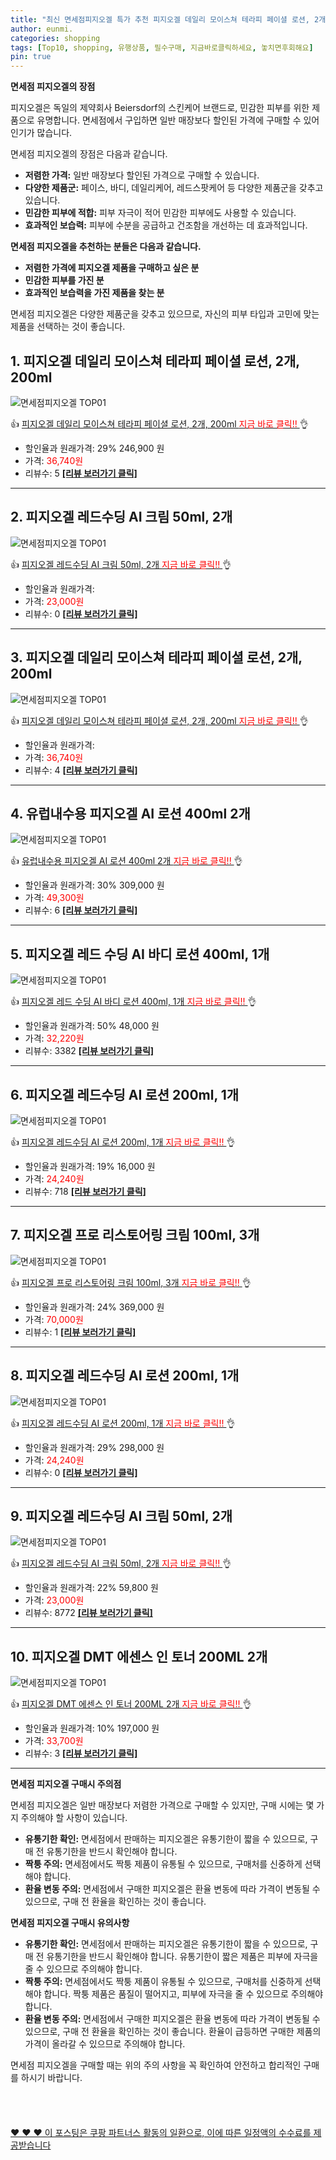 ```yaml
---
title: "최신 면세점피지오겔 특가 추천 피지오겔 데일리 모이스쳐 테라피 페이셜 로션, 2개, 200ml 비교 장점"
author: eunmi.
categories: shopping
tags: [Top10, shopping, 유행상품, 필수구매, 지금바로클릭하세요, 놓치면후회해요]
pin: true
---
```

**면세점 피지오겔의 장점**

피지오겔은 독일의 제약회사 Beiersdorf의 스킨케어 브랜드로, 민감한 피부를 위한 제품으로 유명합니다. 면세점에서 구입하면 일반 매장보다 할인된 가격에 구매할 수 있어 인기가 많습니다.

면세점 피지오겔의 장점은 다음과 같습니다.

* **저렴한 가격:** 일반 매장보다 할인된 가격으로 구매할 수 있습니다.
* **다양한 제품군:** 페이스, 바디, 데일리케어, 레드스팟케어 등 다양한 제품군을 갖추고 있습니다.
* **민감한 피부에 적합:** 피부 자극이 적어 민감한 피부에도 사용할 수 있습니다.
* **효과적인 보습력:** 피부에 수분을 공급하고 건조함을 개선하는 데 효과적입니다.

**면세점 피지오겔을 추천하는 분들은 다음과 같습니다.**

* **저렴한 가격에 피지오겔 제품을 구매하고 싶은 분**
* **민감한 피부를 가진 분**
* **효과적인 보습력을 가진 제품을 찾는 분**

면세점 피지오겔은 다양한 제품군을 갖추고 있으므로, 자신의 피부 타입과 고민에 맞는 제품을 선택하는 것이 좋습니다.

   

## 1. 피지오겔 데일리 모이스쳐 테라피 페이셜 로션, 2개, 200ml

![면세점피지오겔 TOP01](https://thumbnail6.coupangcdn.com/thumbnails/remote/230x230ex/image/vendor_inventory/bca4/70f43f512a1931af549889a75e9397c3c2ad144003e3d286d5be6c06bf32.jpg)


👍 [피지오겔 데일리 모이스쳐 테라피 페이셜 로션, 2개, 200ml <font color=red> 지금 바로 클릭!! </font> ](https://link.coupang.com/re/AFFSDP?lptag=AF3617701&subid=GithubCoopas&pageKey=7169787373&traceid=V0-153&itemId=6325715967&vendorItemId=83139668561) 👌 


- 할인율과 원래가격: 29%  246,900   원
- 가격: <span style='color:red'>36,740원</span>
- 리뷰수: 5  [**[리뷰 보러가기 클릭]**](https://link.coupang.com/re/AFFSDP?lptag=AF3617701&subid=GithubCoopas&pageKey=7169787373&traceid=V0-153&itemId=6325715967&vendorItemId=83139668561)

---


   

## 2. 피지오겔 레드수딩 AI 크림 50ml, 2개

![면세점피지오겔 TOP01](https://thumbnail10.coupangcdn.com/thumbnails/remote/230x230ex/image/vendor_inventory/1592/ffd8f4948ea0e25847131a6a21c8cf41cffced8e681382a2bfc4b896cd28.jpg)


👍 [피지오겔 레드수딩 AI 크림 50ml, 2개 <font color=red> 지금 바로 클릭!! </font> ](https://link.coupang.com/re/AFFSDP?lptag=AF3617701&subid=GithubCoopas&pageKey=2234356063&traceid=V0-153&itemId=10244729761&vendorItemId=80524389263) 👌 


- 할인율과 원래가격: 
- 가격: <span style='color:red'>23,000원</span>
- 리뷰수: 0  [**[리뷰 보러가기 클릭]**](https://link.coupang.com/re/AFFSDP?lptag=AF3617701&subid=GithubCoopas&pageKey=2234356063&traceid=V0-153&itemId=10244729761&vendorItemId=80524389263)

---


   

## 3. 피지오겔 데일리 모이스쳐 테라피 페이셜 로션, 2개, 200ml

![면세점피지오겔 TOP01](https://thumbnail6.coupangcdn.com/thumbnails/remote/230x230ex/image/vendor_inventory/bca4/70f43f512a1931af549889a75e9397c3c2ad144003e3d286d5be6c06bf32.jpg)


👍 [피지오겔 데일리 모이스쳐 테라피 페이셜 로션, 2개, 200ml <font color=red> 지금 바로 클릭!! </font> ](https://link.coupang.com/re/AFFSDP?lptag=AF3617701&subid=GithubCoopas&pageKey=7169787373&traceid=V0-153&itemId=6325715967&vendorItemId=83139668561) 👌 


- 할인율과 원래가격: 
- 가격: <span style='color:red'>36,740원</span>
- 리뷰수: 4  [**[리뷰 보러가기 클릭]**](https://link.coupang.com/re/AFFSDP?lptag=AF3617701&subid=GithubCoopas&pageKey=7169787373&traceid=V0-153&itemId=6325715967&vendorItemId=83139668561)

---


   

## 4. 유럽내수용 피지오겔 AI 로션 400ml 2개

![면세점피지오겔 TOP01](https://thumbnail6.coupangcdn.com/thumbnails/remote/230x230ex/image/vendor_inventory/9789/8b0b6729d76378015371527a102d9bc81f1de732c72a6e69549e2de356fa.jpg)


👍 [유럽내수용 피지오겔 AI 로션 400ml 2개 <font color=red> 지금 바로 클릭!! </font> ](https://link.coupang.com/re/AFFSDP?lptag=AF3617701&subid=GithubCoopas&pageKey=5510922581&traceid=V0-153&itemId=15778217154&vendorItemId=83612386566) 👌 


- 할인율과 원래가격: 30%  309,000   원
- 가격: <span style='color:red'>49,300원</span>
- 리뷰수: 6  [**[리뷰 보러가기 클릭]**](https://link.coupang.com/re/AFFSDP?lptag=AF3617701&subid=GithubCoopas&pageKey=5510922581&traceid=V0-153&itemId=15778217154&vendorItemId=83612386566)

---


   

## 5. 피지오겔 레드 수딩 AI 바디 로션 400ml, 1개

![면세점피지오겔 TOP01](https://thumbnail7.coupangcdn.com/thumbnails/remote/230x230ex/image/vendor_inventory/9b8b/f0b3d5b2a197fa3459bfb9f0300d78f693dabd3ff302a5eb2e42b03f7549.jpg)


👍 [피지오겔 레드 수딩 AI 바디 로션 400ml, 1개 <font color=red> 지금 바로 클릭!! </font> ](https://link.coupang.com/re/AFFSDP?lptag=AF3617701&subid=GithubCoopas&pageKey=6729084280&traceid=V0-153&itemId=12289893193&vendorItemId=86827423157) 👌 


- 할인율과 원래가격: 50%  48,000   원
- 가격: <span style='color:red'>32,220원</span>
- 리뷰수: 3382  [**[리뷰 보러가기 클릭]**](https://link.coupang.com/re/AFFSDP?lptag=AF3617701&subid=GithubCoopas&pageKey=6729084280&traceid=V0-153&itemId=12289893193&vendorItemId=86827423157)

---


   

## 6. 피지오겔 레드수딩 AI 로션 200ml, 1개

![면세점피지오겔 TOP01](https://thumbnail9.coupangcdn.com/thumbnails/remote/230x230ex/image/vendor_inventory/850b/28f1388101ea76466f4489d5e59400898c0af7987bf44c6e624560f5e5d4.jpg)


👍 [피지오겔 레드수딩 AI 로션 200ml, 1개 <font color=red> 지금 바로 클릭!! </font> ](https://link.coupang.com/re/AFFSDP?lptag=AF3617701&subid=GithubCoopas&pageKey=6729084280&traceid=V0-153&itemId=15673550559&vendorItemId=77960549648) 👌 


- 할인율과 원래가격: 19%  16,000   원
- 가격: <span style='color:red'>24,240원</span>
- 리뷰수: 718  [**[리뷰 보러가기 클릭]**](https://link.coupang.com/re/AFFSDP?lptag=AF3617701&subid=GithubCoopas&pageKey=6729084280&traceid=V0-153&itemId=15673550559&vendorItemId=77960549648)

---


   

## 7. 피지오겔 프로 리스토어링 크림 100ml, 3개

![면세점피지오겔 TOP01](https://thumbnail10.coupangcdn.com/thumbnails/remote/230x230ex/image/vendor_inventory/741a/b4bdca5692e2efe3588dc09a4616c059698998f67079cd3eee6f9107f54c.jpg)


👍 [피지오겔 프로 리스토어링 크림 100ml, 3개 <font color=red> 지금 바로 클릭!! </font> ](https://link.coupang.com/re/AFFSDP?lptag=AF3617701&subid=GithubCoopas&pageKey=4390401434&traceid=V0-153&itemId=14283251874&vendorItemId=81528220859) 👌 


- 할인율과 원래가격: 24%  369,000   원
- 가격: <span style='color:red'>70,000원</span>
- 리뷰수: 1  [**[리뷰 보러가기 클릭]**](https://link.coupang.com/re/AFFSDP?lptag=AF3617701&subid=GithubCoopas&pageKey=4390401434&traceid=V0-153&itemId=14283251874&vendorItemId=81528220859)

---


   

## 8. 피지오겔 레드수딩 AI 로션 200ml, 1개

![면세점피지오겔 TOP01](https://thumbnail9.coupangcdn.com/thumbnails/remote/230x230ex/image/vendor_inventory/850b/28f1388101ea76466f4489d5e59400898c0af7987bf44c6e624560f5e5d4.jpg)


👍 [피지오겔 레드수딩 AI 로션 200ml, 1개 <font color=red> 지금 바로 클릭!! </font> ](https://link.coupang.com/re/AFFSDP?lptag=AF3617701&subid=GithubCoopas&pageKey=6729084280&traceid=V0-153&itemId=15673550559&vendorItemId=77960549648) 👌 


- 할인율과 원래가격: 29%  298,000   원
- 가격: <span style='color:red'>24,240원</span>
- 리뷰수: 0  [**[리뷰 보러가기 클릭]**](https://link.coupang.com/re/AFFSDP?lptag=AF3617701&subid=GithubCoopas&pageKey=6729084280&traceid=V0-153&itemId=15673550559&vendorItemId=77960549648)

---


   

## 9. 피지오겔 레드수딩 AI 크림 50ml, 2개

![면세점피지오겔 TOP01](https://thumbnail10.coupangcdn.com/thumbnails/remote/230x230ex/image/vendor_inventory/1592/ffd8f4948ea0e25847131a6a21c8cf41cffced8e681382a2bfc4b896cd28.jpg)


👍 [피지오겔 레드수딩 AI 크림 50ml, 2개 <font color=red> 지금 바로 클릭!! </font> ](https://link.coupang.com/re/AFFSDP?lptag=AF3617701&subid=GithubCoopas&pageKey=2234356063&traceid=V0-153&itemId=10244729761&vendorItemId=80524389263) 👌 


- 할인율과 원래가격: 22%  59,800   원
- 가격: <span style='color:red'>23,000원</span>
- 리뷰수: 8772  [**[리뷰 보러가기 클릭]**](https://link.coupang.com/re/AFFSDP?lptag=AF3617701&subid=GithubCoopas&pageKey=2234356063&traceid=V0-153&itemId=10244729761&vendorItemId=80524389263)

---


   

## 10. 피지오겔 DMT 에센스 인 토너 200ML 2개

![면세점피지오겔 TOP01](https://thumbnail7.coupangcdn.com/thumbnails/remote/230x230ex/image/vendor_inventory/58e6/cb85731f428d5219dbcd2fea84ca92f5ab1b3a774ef718d23032345517d5.jpg)


👍 [피지오겔 DMT 에센스 인 토너 200ML 2개 <font color=red> 지금 바로 클릭!! </font> ](https://link.coupang.com/re/AFFSDP?lptag=AF3617701&subid=GithubCoopas&pageKey=4655943006&traceid=V0-153&itemId=15862387799&vendorItemId=83229400337) 👌 


- 할인율과 원래가격: 10%  197,000   원
- 가격: <span style='color:red'>33,700원</span>
- 리뷰수: 3  [**[리뷰 보러가기 클릭]**](https://link.coupang.com/re/AFFSDP?lptag=AF3617701&subid=GithubCoopas&pageKey=4655943006&traceid=V0-153&itemId=15862387799&vendorItemId=83229400337)

---
**면세점 피지오겔 구매시 주의점**

면세점 피지오겔은 일반 매장보다 저렴한 가격으로 구매할 수 있지만, 구매 시에는 몇 가지 주의해야 할 사항이 있습니다.

* **유통기한 확인:** 면세점에서 판매하는 피지오겔은 유통기한이 짧을 수 있으므로, 구매 전 유통기한을 반드시 확인해야 합니다.
* **짝퉁 주의:** 면세점에서도 짝퉁 제품이 유통될 수 있으므로, 구매처를 신중하게 선택해야 합니다.
* **환율 변동 주의:** 면세점에서 구매한 피지오겔은 환율 변동에 따라 가격이 변동될 수 있으므로, 구매 전 환율을 확인하는 것이 좋습니다.

**면세점 피지오겔 구매시 유의사항**

* **유통기한 확인:** 면세점에서 판매하는 피지오겔은 유통기한이 짧을 수 있으므로, 구매 전 유통기한을 반드시 확인해야 합니다. 유통기한이 짧은 제품은 피부에 자극을 줄 수 있으므로 주의해야 합니다.
* **짝퉁 주의:** 면세점에서도 짝퉁 제품이 유통될 수 있으므로, 구매처를 신중하게 선택해야 합니다. 짝퉁 제품은 품질이 떨어지고, 피부에 자극을 줄 수 있으므로 주의해야 합니다.
* **환율 변동 주의:** 면세점에서 구매한 피지오겔은 환율 변동에 따라 가격이 변동될 수 있으므로, 구매 전 환율을 확인하는 것이 좋습니다. 환율이 급등하면 구매한 제품의 가격이 올라갈 수 있으므로 주의해야 합니다.

면세점 피지오겔을 구매할 때는 위의 주의 사항을 꼭 확인하여 안전하고 합리적인 구매를 하시기 바랍니다.<br><br><br><br><br> [ ❤ ❤ ❤ 이 포스팅은 쿠팡 파트너스 활동의 일환으로, 이에 따른 일정액의 수수료를 제공받습니다](https://link.coupang.com/a/bcEFyh)